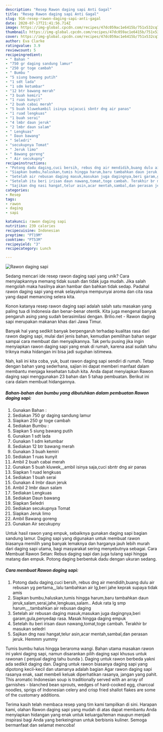 ```yaml
---
description: "Resep Rawon daging sapi Anti Gagal"
title: "Resep Rawon daging sapi Anti Gagal"
slug: 916-resep-rawon-daging-sapi-anti-gagal
date: 2020-07-17T21:41:56.714Z
image: https://img-global.cpcdn.com/recipes/47dc059ac1e6415b/751x532cq70/rawon-daging-sapi-foto-resep-utama.jpg
thumbnail: https://img-global.cpcdn.com/recipes/47dc059ac1e6415b/751x532cq70/rawon-daging-sapi-foto-resep-utama.jpg
cover: https://img-global.cpcdn.com/recipes/47dc059ac1e6415b/751x532cq70/rawon-daging-sapi-foto-resep-utama.jpg
author: Eva Clarke
ratingvalue: 3.9
reviewcount: 5
recipeingredient:
- " Bahan "
- "750 gr daging sandung lamur"
- "250 gr toge cambah"
- " Bumbu "
- "5 siung bawang putih"
- "1 sdt lada"
- "1 sdm ketumbar"
- "12 btr bawang merah"
- "3 buah kemiri"
- "1 ruas kunyit"
- "2 buah cabai merah"
- "5 buah kluwekambil isinya sajacuci sbntr dng air panas"
- "1 ruad lengkuas"
- "1 buah serai"
- "4 lmbr daun jeruk"
- "2 lmbr daun salam"
- " Lengkuas"
- " Daun bawang"
- " Seledri"
- "secukupnya Tomat"
- " Jeruk limo"
- " Bawang goreng"
- " Air secukupny"
recipeinstructions:
- "Potong dadu daging,cuci bersih, rebus dng air mendidih,buang dulu air rebusan yg pertama,,,lalu tambahkan air lg,beri jahe keprak supaya tidak amis"
- "Siapkan bumbu,haluskan,tumis hingga harum,baru tambahkan daun jeruk,salam,serai,jahe,lengkuas,salam.. Aduk rata lg smp harum,,,,tambahkan air rebusan daging"
- "Setelah air rebusan daging masuk,masukan juga dagingnya,beri garam,gula,penyedap rasa. Masak hingga daging empuk"
- "Setelah itu beri irisan daun nawang,tomat,toge cambah. Terakhir br masukan seledri"
- "Sajikan dng nasi hangat,telur asin,acar mentah,sambal,dan perasan jeruk. Hemmm yummy"
categories:
- Resep
tags:
- rawon
- daging
- sapi

katakunci: rawon daging sapi 
nutrition: 239 calories
recipecuisine: Indonesian
preptime: "PT19M"
cooktime: "PT53M"
recipeyield: "3"
recipecategory: Lunch

---
```



![Rawon daging sapi](https://img-global.cpcdn.com/recipes/47dc059ac1e6415b/751x532cq70/rawon-daging-sapi-foto-resep-utama.jpg)

Sedang mencari ide resep rawon daging sapi yang unik? Cara menyiapkannya memang tidak susah dan tidak juga mudah. Jika salah mengolah maka hasilnya akan hambar dan bahkan tidak sedap. Padahal rawon daging sapi yang enak selayaknya mempunyai aroma dan cita rasa yang dapat memancing selera kita.

Konon katanya resep rawon daging sapi adalah salah satu masakan yang paling tua di Indonesia dan benar-benar otentik. Kita juga mengenal banyak pengaruh asing yang sudah berasimilasi dengan. Brilio.net - Rawon daging sapi merupakan makanan khas dari Jawa Timur.

Banyak hal yang sedikit banyak berpengaruh terhadap kualitas rasa dari rawon daging sapi, mulai dari jenis bahan, kemudian pemilihan bahan segar sampai cara membuat dan menyajikannya. Tak perlu pusing jika ingin menyiapkan rawon daging sapi yang enak di rumah, karena asal sudah tahu triknya maka hidangan ini bisa jadi suguhan istimewa.


Nah, kali ini kita coba, yuk, buat rawon daging sapi sendiri di rumah. Tetap dengan bahan yang sederhana, sajian ini dapat memberi manfaat dalam membantu menjaga kesehatan tubuh kita. Anda dapat menyiapkan Rawon daging sapi menggunakan 23 bahan dan 5 tahap pembuatan. Berikut ini cara dalam membuat hidangannya.

<!--inarticleads1-->

##### Bahan-bahan dan bumbu yang dibutuhkan dalam pembuatan Rawon daging sapi:

1. Gunakan  Bahan :
1. Sediakan 750 gr daging sandung lamur
1. Siapkan 250 gr toge cambah
1. Sediakan  Bumbu :
1. Siapkan 5 siung bawang putih
1. Gunakan 1 sdt lada
1. Gunakan 1 sdm ketumbar
1. Sediakan 12 btr bawang merah
1. Gunakan 3 buah kemiri
1. Sediakan 1 ruas kunyit
1. Ambil 2 buah cabai merah
1. Gunakan 5 buah kluwek,,,ambil isinya saja,cuci sbntr dng air panas
1. Siapkan 1 ruad lengkuas
1. Sediakan 1 buah serai
1. Gunakan 4 lmbr daun jeruk
1. Ambil 2 lmbr daun salam
1. Sediakan  Lengkuas
1. Sediakan  Daun bawang
1. Siapkan  Seledri
1. Sediakan secukupnya Tomat
1. Siapkan  Jeruk limo
1. Ambil  Bawang goreng
1. Gunakan  Air secukupny


Untuk hasil rawon yang empuk, sebaiknya gunakan daging sapi bagian sandung lamur. Daging sapi yang digunakan untuk membuat rawon biasanya memilih yang banyak lemaknya dan harganya jauh lebih murah dari daging sapi utama, bagi masyarakat sering menyebutnya sebagai. Cara Membuat Rawon Setan: Rebus daging sapi dan juga tulang sapi hingga matang dan empuk. Potong daging berbentuk dadu dengan ukuran sedang. 

<!--inarticleads2-->

##### Cara membuat Rawon daging sapi:

1. Potong dadu daging,cuci bersih, rebus dng air mendidih,buang dulu air rebusan yg pertama,,,lalu tambahkan air lg,beri jahe keprak supaya tidak amis
1. Siapkan bumbu,haluskan,tumis hingga harum,baru tambahkan daun jeruk,salam,serai,jahe,lengkuas,salam.. Aduk rata lg smp harum,,,,tambahkan air rebusan daging
1. Setelah air rebusan daging masuk,masukan juga dagingnya,beri garam,gula,penyedap rasa. Masak hingga daging empuk
1. Setelah itu beri irisan daun nawang,tomat,toge cambah. Terakhir br masukan seledri
1. Sajikan dng nasi hangat,telur asin,acar mentah,sambal,dan perasan jeruk. Hemmm yummy


Tumis bumbu halus hingga beraroma wangi. Bahan utama masakan rawon ini yakni daging sapi, namun disarankan pilih daging sapi khusus untuk rawonan ( penjual daging tahu bunda ). Daging untuk rawon berbeda yakni ada sedikit daging dan. Daging untuk rawon biasanya daging sapi yang dipotong kecil-kecil dan utamanya adalah bagian Agar rawon daging sapi rasanya enak, saat membeli keluak diperhatikan rasanya, jangan yang pahit. This aromatic Indonesian soup is traditionally served with an array of garnishes - blanched bean sprouts, wedges of hard-cooked egg, charcoal noodles, sprigs of Indonesian celery and crisp fried shallot flakes are some of the customary additions. 

Terima kasih telah membaca resep yang tim kami tampilkan di sini. Harapan kami, olahan Rawon daging sapi yang mudah di atas dapat membantu Anda menyiapkan hidangan yang enak untuk keluarga/teman maupun menjadi inspirasi bagi Anda yang berkeinginan untuk berbisnis kuliner. Semoga bermanfaat dan selamat mencoba!

